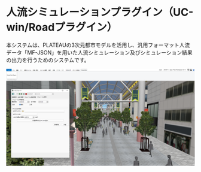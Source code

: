 # 人流シミュレーションプラグイン（UC-win/Roadプラグイン）

本システムは、PLATEAUの3次元都市モデルを活用し、汎用フォーマット人流データ「MF-JSON」を用いた人流シミュレーション及びシミュレーション結果の出力を行うためのシステムです。

![](resources/CrowdSimulatorPlugin.png)
